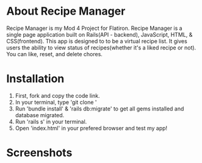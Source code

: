# About Recipe Manager
Recipe Manager is my Mod 4 Project for Flatiron.
Recipe Manager is a single page application built on Rails(API - backend), JavaScript, HTML, & CSS(frontend).
This app is designed to to be a virtual recipe list. It gives users the ability to view status of recipes(whether it's a liked recipe or not). You can like, reset, and delete chores.

# Installation
1. First, fork and copy the code link. 
2. In your terminal, type 'git clone <paste code link>'
3. Run 'bundle install' & 'rails db:migrate' to get all gems installed and database migrated.
4. Run 'rails s' in your terminal.
5. Open 'index.html' in your prefered browser and test my app!

# Screenshots

